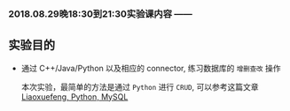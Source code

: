 ###	2018.08.29晚18:30到21:30实验课内容 —— 

##	实验目的

*	通过 C++/Java/Python 以及相应的 connector, 练习数据库的 `增删查改` 操作

	本次实验，最简单的方法是通过 `Python` 进行 `CRUD`, 可以参考这篇文章 [Liaoxuefeng, Python, MySQL](https://www.liaoxuefeng.com/wiki/0014316089557264a6b348958f449949df42a6d3a2e542c000/0014320107391860b39da6901ed41a296e574ed37104752000)

<br>
